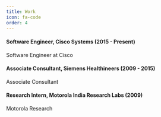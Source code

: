 ```yaml
---
title: Work
icon: fa-code
order: 4
---
```


#### Software Engineer, Cisco Systems (2015 - Present)
Software Engineer at Cisco

#### Associate Consultant, Siemens Healthineers (2009 - 2015)
Associate Consultant

#### Research Intern, Motorola India Research Labs (2009)
Motorola Research